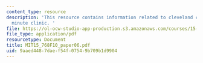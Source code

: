 ```yaml
---
content_type: resource
description: 'This resource contains information related to cleveland clinic Vs CVS
  minute clinic. '
file: https://ol-ocw-studio-app-production.s3.amazonaws.com/courses/15-768-management-of-services-concepts-design-and-delivery-fall-2010/9aaed4487daef54f07549b709b1d9904_MIT15_768F10_paper06.pdf
file_type: application/pdf
resourcetype: Document
title: MIT15_768F10_paper06.pdf
uid: 9aaed448-7dae-f54f-0754-9b709b1d9904
---
```

